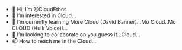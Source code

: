 - 👋 Hi, I’m @CloudEthos
- 👀 I’m interested in Cloud...
- 🌱 I’m currently learning More Cloud (David Banner)...Mo Cloud..Mo CLOUD (Hulk Voice)!...
- 💞️ I’m looking to collaborate on you guess it...Cloud...
- 📫 How to reach me in the Cloud...

<!---
CloudEthos/CloudEthos is a ✨ special ✨ repository because its `README.md` (this file) appears on your GitHub profile.
You can click the Preview link to take a look at your changes.
--->
